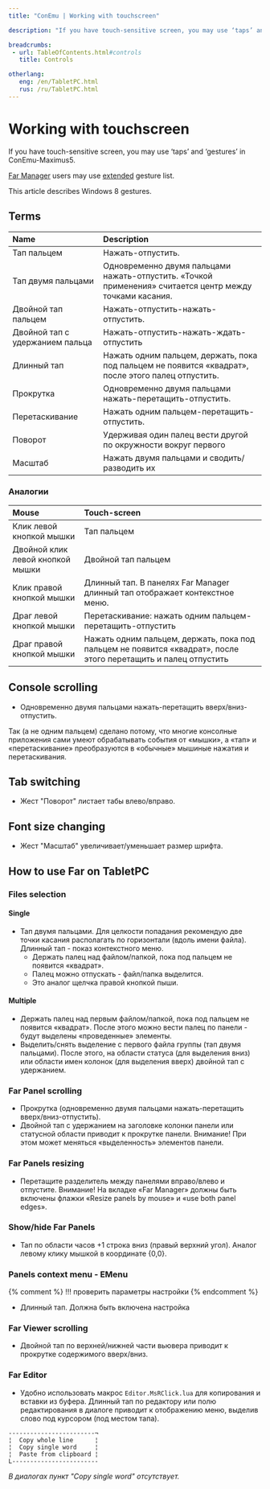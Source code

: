 ```yaml
---
title: "ConEmu | Working with touchscreen"

description: "If you have touch-sensitive screen, you may use ‘taps’ and ‘gestures’ in ConEmu-Maximus5"

breadcrumbs:
 - url: TableOfContents.html#controls
   title: Controls

otherlang:
   eng: /en/TabletPC.html
   rus: /ru/TabletPC.html
---
```


# Working with touchscreen

If you have touch-sensitive screen, you may use ‘taps’ and ‘gestures’ in ConEmu-Maximus5.

[Far Manager](FarManager.html) users may use [extended](#FarManager) gesture list.

This article describes Windows 8 gestures.


<h2 id="Terms"> Terms </h2>

| Name | Description |
|:---|:---|
| Тап пальцем | Нажать-отпустить. |
| Тап двумя пальцами | Одновременно двумя пальцами нажать-отпустить. «Точкой применения» считается центр между точками касания. |
| Двойной тап пальцем | Нажать-отпустить-нажать-отпустить. |
| Двойной тап с удержанием пальца | Нажать-отпустить-нажать-ждать-отпустить |
| Длинный тап | Нажать одним пальцем, держать, пока под пальцем не появится «квадрат», после этого палец отпустить. |
| Прокрутка | Одновременно двумя пальцами нажать-перетащить-отпустить. |
| Перетаскивание | Нажать одним пальцем-перетащить-отпустить. |
| Поворот | Удерживая один палец вести другой по окружности вокруг первого |
| Масштаб | Нажать двумя пальцами и сводить/разводить их |


<h3 id="#Analogues"> Аналогии </h3>

| Mouse | Touch-screen |
|:---|:---|
| Клик левой кнопкой мышки | Тап пальцем |
| Двойной клик левой кнопкой мышки | Двойной тап пальцем |
| Клик правой кнопкой мышки | Длинный тап. В панелях Far Manager длинный тап отображает контекстное меню. |
| Драг левой кнопкой мышки | Перетаскивание: нажать одним пальцем-перетащить-отпустить |
| Драг правой кнопкой мышки | Нажать одним пальцем, держать, пока под пальцем не появится «квадрат», после этого перетащить и палец отпустить |



<h2 id="ConsoleScroll"> Console scrolling </h2>

* Одновременно двумя пальцами нажать-перетащить вверх/вниз-отпустить.

Так (а не одним пальцем) сделано потому, что многие консолные приложения
сами умеют обрабатывать события от «мышки», а «тап» и «перетаскивание»
преобразуются в «обычные» мышиные нажатия и перетаскивания.


<h2 id="TabSwitch"> Tab switching </h2>

* Жест "Поворот" листает табы влево/вправо.


<h2 id="FontScale"> Font size changing </h2>

* Жест "Масштаб" увеличивает/уменьшает размер шрифта.



<h2 id="FarManager"> How to use Far on TabletPC </h2>

<h3 id="FarSelectFile"> Files selection </h3>

<h4 id="FarSelectFileSingle"> Single </h4>

* Тап двумя пальцами. Для целкости попадания рекомендую две точки касания располагать по горизонтали (вдоль имени файла). Длинный тап - показ контекстного меню.
  * Держать палец над файлом/папкой, пока под пальцем не появится «квадрат». 
  * Палец можно отпускать - файл/папка выделится. 
  * Это аналог щелчка правой кнопкой пыши. 


<h4 id="FarSelectFileMulti"> Multiple </h4>

* Держать палец над первым файлом/папкой, пока под пальцем не появится «квадрат». После этого можно вести палец по панели - будут выделены «проведенные» элементы.
* Выделить/снять выделение с первого файла группы (тап двумя пальцами). После этого, на области статуса (для выделения вниз) или области имен колонок (для выделения вверх) двойной тап с удержанием.


<h3 id="FarPanelScroll"> Far Panel scrolling </h3>

* Прокрутка (одновременно двумя пальцами нажать-перетащить вверх/вниз-отпустить).
* Двойной тап с удержанием на заголовке колонки панели или статусной области приводит к прокрутке панели. Внимание! При этом может меняться «выделенность» элементов панели.


<h3 id="FarPanelResize"> Far Panels resizing </h3>

* Перетащите разделитель между панелями вправо/влево и отпустите. Внимание! На вкладке «Far Manager» должны быть включены флажки «Resize panels by mouse» и «use both panel edges».


<h3 id="FarPanelShowHide"> Show/hide Far Panels </h3>

* Тап по области часов +1 строка вниз (правый верхний угол). Аналог левому клику мышкой в координате {0,0}.


<h3 id="FarPanelEMenu"> Panels context menu - EMenu </h3>

{% comment %}
!!! проверить параметры настройки
{% endcomment %}

* Длинный тап. Должна быть включена настройка


<h3 id="FarViewerScroll"> Far Viewer scrolling </h3>

* Двойной тап по верхней/нижней части вьювера приводит к прокрутке содержимого вверх/вниз.


<h3 id="FarEditor"> Far Editor </h3>

* Удобно использовать макрос `Editor.MsRClick.lua` для копирования и вставки из буфера.
  Длинный тап по редактору или полю редактирования в диалоге приводит к отображению меню,
  выделив слово под курсором (под местом тапа).

~~~
------------------------¬
¦  Copy whole line      ¦
¦  Copy single word     ¦
¦  Paste from clipboard ¦
L------------------------
~~~

*В диалогах пункт "Copy single word" отсутствует.*
